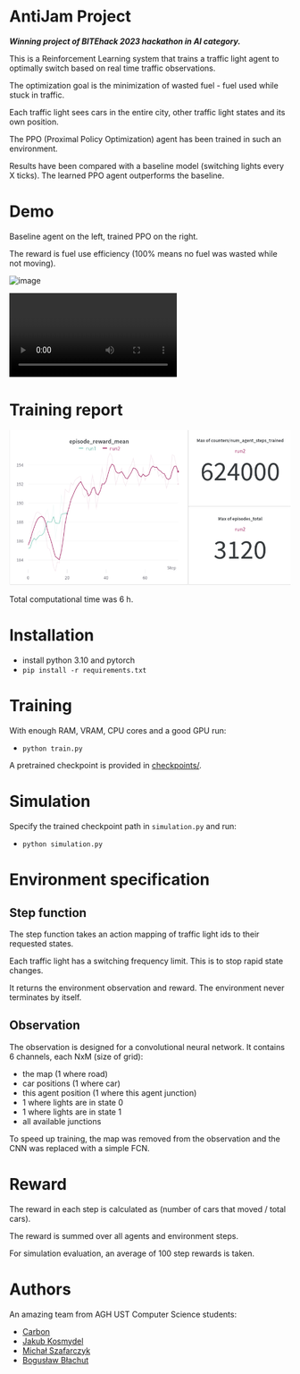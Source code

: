 # AntiJam Project

***Winning project of BITEhack 2023 hackathon in AI category.***

This is a Reinforcement Learning system that trains
a traffic light agent to optimally switch based on
real time traffic observations.

The optimization goal is the minimization
of wasted fuel - fuel used while stuck in traffic.

Each traffic light sees cars in the entire city,
other traffic light states and its own position.

The PPO (Proximal Policy Optimization) agent has
been trained in such an environment.

Results have been compared with a baseline
model (switching lights every X ticks).
The learned PPO agent outperforms the baseline.

# Demo

Baseline agent on the left, trained PPO on the right.

The reward is fuel use efficiency (100% means no fuel was wasted while not moving).

![image](docs/im1.png)

![video](docs/demo1.webm)

# Training report

![report](docs/training.png)

Total computational time was 6 h.

# Installation

- install python 3.10 and pytorch
- `pip install -r requirements.txt`

# Training

With enough RAM, VRAM, CPU cores and a good GPU run:
- `python train.py`

A pretrained checkpoint is provided in [checkpoints/](checkpoints).

# Simulation

Specify the trained checkpoint path in `simulation.py` and run:
- `python simulation.py`

# Environment specification

## Step function

The step function takes an action mapping of
traffic light ids to their requested states.

Each traffic light has a switching frequency limit.
This is to stop rapid state changes.

It returns the environment observation and reward.
The environment never terminates by itself.

## Observation

The observation is designed for a convolutional neural network.
It contains 6 channels, each NxM (size of grid):
- the map (1 where road)
- car positions (1 where car)
- this agent position (1 where this agent junction)
- 1 where lights are in state 0
- 1 where lights are in state 1
- all available junctions

To speed up training, the map was removed from
the observation and the CNN was replaced with
a simple FCN.

# Reward

The reward in each step is calculated
as (number of cars that moved / total cars).

The reward is summed over all agents and environment
steps.

For simulation evaluation, an average of
100 step rewards is taken.


# Authors
An amazing team from AGH UST Computer Science students:
- [Carbon](https://github.com/Carbon225)
- [Jakub Kosmydel](https://github.com/kosmydel)
- [Michał Szafarczyk](https://github.com/Arch4ngel21)
- [Bogusław Błachut](https://github.com/bblachut)
